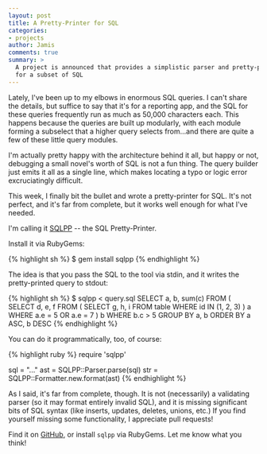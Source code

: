 ```yaml
---
layout: post
title: A Pretty-Printer for SQL
categories:
- projects
author: Jamis
comments: true
summary: >
  A project is announced that provides a simplistic parser and pretty-printer
  for a subset of SQL
---
```


Lately, I've been up to my elbows in enormous SQL queries. I can't share the details, but suffice to say that it's for a reporting app, and the SQL for these queries frequently run as much as 50,000 characters each. This happens because the queries are built up modularly, with each module forming a subselect that a higher query selects from...and there are quite a few of these little query modules.

I'm actually pretty happy with the architecture behind it all, but happy or not, debugging a small novel's worth of SQL is not a fun thing. The query builder just emits it all as a single line, which makes locating a typo or logic error excruciatingly difficult.

This week, I finally bit the bullet and wrote a pretty-printer for SQL. It's not perfect, and it's far from complete, but it works well enough for what I've needed.

I'm calling it [SQLPP](http://github.com/jamis/sqlpp) -- the SQL Pretty-Printer.

Install it via RubyGems:

{% highlight sh %}
$ gem install sqlpp
{% endhighlight %}

The idea is that you pass the SQL to the tool via stdin, and it writes the pretty-printed query to stdout:

{% highlight sh %}
$ sqlpp < query.sql
SELECT a, b, sum(c)
FROM (
  SELECT d, e, f
  FROM (
    SELECT g, h, i
    FROM table
    WHERE id IN (1, 2, 3)
  ) a
  WHERE a.e = 5
  OR a.e = 7
) b
WHERE b.c > 5
GROUP BY a, b
ORDER BY a ASC, b DESC
{% endhighlight %}

You can do it programmatically, too, of course:

{% highlight ruby %}
require 'sqlpp'

sql = "..."
ast = SQLPP::Parser.parse(sql)
str = SQLPP::Formatter.new.format(ast)
{% endhighlight %}

As I said, it's far from complete, though. It is not (necessarily) a validating parser (so it may format entirely invalid SQL), and it is missing significant bits of SQL syntax (like inserts, updates, deletes, unions, etc.) If you find yourself missing some functionality, I appreciate pull requests!

Find it on [GitHub](http://github.com/jamis/sqlpp), or install `sqlpp` via RubyGems. Let me know what you think!
